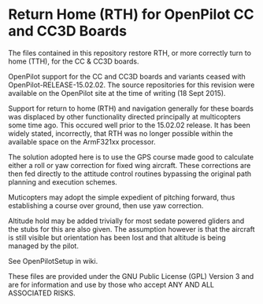 Return Home (RTH) for OpenPilot CC and CC3D Boards 
==================================================

The files contained in this repository restore RTH, or more correctly turn to home (TTH), for the CC & CC3D boards.

OpenPilot support for the CC and CC3D boards and variants ceased with OpenPilot-RELEASE-15.02.02. The source repositories for this revision were available on the OpenPilot site at the time of writing (18 Sept 2015).

Support for return to home (RTH) and navigation generally for these boards was displaced by other functionality directed principally at multicopters some time ago. This occured well prior to the 15.02.02 release. It has been widely stated, incorrectly, that RTH was no longer possible within the available space on the ArmF321xx processor.

The solution adopted here is to use the GPS course made good to calculate either a roll or yaw correction for fixed wing aircraft. These corrections are then fed directly to the attitude control routines bypassing the original path planning and execution schemes. 

Muticopters may adopt the simple expedient of pitching forward, thus establishing a course over ground, then use yaw correction. 

Altitude hold may be added trivially for most sedate powered gliders and the stubs for this are also given. The assumption however is that the aircraft is still visible but orientation has been lost and that altitude is being managed by the pilot.

See OpenPilotSetup in wiki.

These files are provided under the GNU Public License (GPL) Version 3 and are for information and use by those who accept ANY AND ALL ASSOCIATED RISKS.



